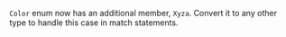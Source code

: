 `Color` enum now has an additional member, `Xyza`. Convert it to any other type to handle this case in match statements.
